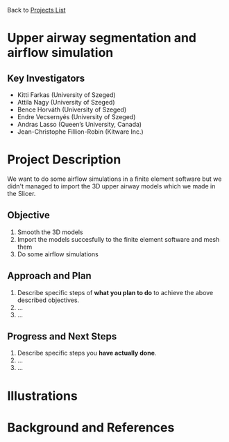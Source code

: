 Back to [Projects List](../../README.md#ProjectsList)

# Upper airway segmentation and airflow simulation

## Key Investigators

- Kitti Farkas (University of Szeged)
- Attila Nagy (University of Szeged)
- Bence Horváth (University of Szeged)
- Endre Vecsernyés (University of Szeged)
- Andras Lasso (Queen’s University, Canada)
- Jean-Christophe Fillion-Robin (Kitware Inc.)
 
# Project Description

We want to do some airflow simulations in a finite element software but we didn't managed to import the 3D upper airway models which we made in the Slicer. 
 
<!-- Add a short paragraph describing the project. -->

## Objective

<!-- Describe here WHAT you would like to achieve (what you will have as end result). -->

1. Smooth the 3D models
2. Import the models succesfully to the finite element software and mesh them
3. Do some airflow simulations

## Approach and Plan

<!-- Describe here HOW you would like to achieve the objectives stated above. -->

1. Describe specific steps of **what you plan to do** to achieve the above described objectives.
1. ...
1. ...

## Progress and Next Steps

<!-- Update this section as you make progress, describing of what you have ACTUALLY DONE. If there are specific steps that you could not complete then you can describe them here, too. -->

1. Describe specific steps you **have actually done**.
1. ...
1. ...

# Illustrations

<!-- Add pictures and links to videos that demonstrate what has been accomplished.
![Description of picture](Example2.jpg)
![Some more images](Example2.jpg)
-->

# Background and References

<!-- If you developed any software, include link to the source code repository. If possible, also add links to sample data, and to any relevant publications. -->
